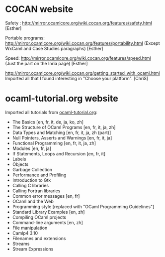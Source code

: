 COCAN website
=============

Safety :
http://mirror.ocamlcore.org/wiki.cocan.org/features/safety.html [Esther]

Portable programs:
http://mirror.ocamlcore.org/wiki.cocan.org/features/portability.html
(Except WxCaml and Case Studies paragraphs) [Esther]

Speed: http://mirror.ocamlcore.org/wiki.cocan.org/features/speed.html
(Just the part on the Inria page) [Esther]

http://mirror.ocamlcore.org/wiki.cocan.org/getting_started_with_ocaml.html
Imported all that I found interesting in "Choose your platform". [ChriS]


ocaml-tutorial.org website
==========================

Imported all tutorials from
[ocaml-tutorial.org](http://mirror.ocamlcore.org/ocaml-tutorial.org/index.html):

* The Basics [en, fr, it, de, ja, ko, zh]
* The Structure of OCaml Programs [en, fr, it, ja, zh]
* Data Types and Matching [en, fr, it, ja, zh (part)]
* Null Pointers, Asserts and Warnings [en, fr, it, ja]
* Functional Programming [en, fr, it, ja, zh]
* Modules [en, fr, ja]
* If Statements, Loops and Recursion [en, fr, it]
* Labels
* Objects
* Garbage Collection
* Performance and Profiling
* Introduction to Gtk
* Calling C libraries
* Calling Fortran libraries
* Common error messages [en, fr]
* OCaml and the Web
* Programming style [replaced with "OCaml Programming Guidelines"]
* Standard Library Examples [en, zh]
* Compiling OCaml projects
* Command-line arguments [en, zh]
* File manipulation
* Camlp4 3.10
* Filenames and extensions
* Streams
* Stream Expressions

